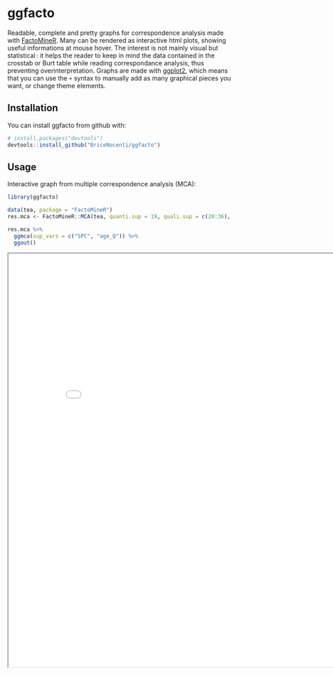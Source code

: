 
<!-- README.md is generated from README.Rmd. Please edit that file -->

# ggfacto

<!-- badges: start -->
<!-- badges: end -->

Readable, complete and pretty graphs for correspondence analysis made
with [FactoMineR](http://factominer.free.fr/). Many can be rendered as
interactive html plots, showing useful informations at mouse hover. The
interest is not mainly visual but statistical : it helps the reader to
keep in mind the data contained in the crosstab or Burt table while
reading correspondance analysis, thus preventing overinterpretation.
Graphs are made with [ggplot2](https://ggplot2.tidyverse.org/), which
means that you can use the `+` syntax to manually add as many graphical
pieces you want, or change theme elements.

## Installation

You can install ggfacto from github with:

``` r
# install.packages("devtools")
devtools::install_github("BriceNocenti/ggfacto")
```

## Usage

Interactive graph from multiple correspondence analysis (MCA):

``` r
library(ggfacto)

data(tea, package = "FactoMineR")
res.mca <- FactoMineR::MCA(tea, quanti.sup = 19, quali.sup = c(20:36), graph = FALSE)

res.mca %>% 
  ggmca(sup_vars = c("SPC", "age_Q")) %>%
  ggout()
```

<iframe width="860" height="930" src="readme_plot.html">
</iframe>
